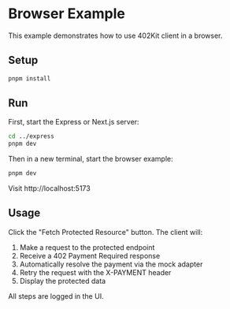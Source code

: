 # Browser Example

This example demonstrates how to use 402Kit client in a browser.

## Setup

```bash
pnpm install
```

## Run

First, start the Express or Next.js server:

```bash
cd ../express
pnpm dev
```

Then in a new terminal, start the browser example:

```bash
pnpm dev
```

Visit http://localhost:5173

## Usage

Click the "Fetch Protected Resource" button. The client will:

1. Make a request to the protected endpoint
2. Receive a 402 Payment Required response
3. Automatically resolve the payment via the mock adapter
4. Retry the request with the X-PAYMENT header
5. Display the protected data

All steps are logged in the UI.
